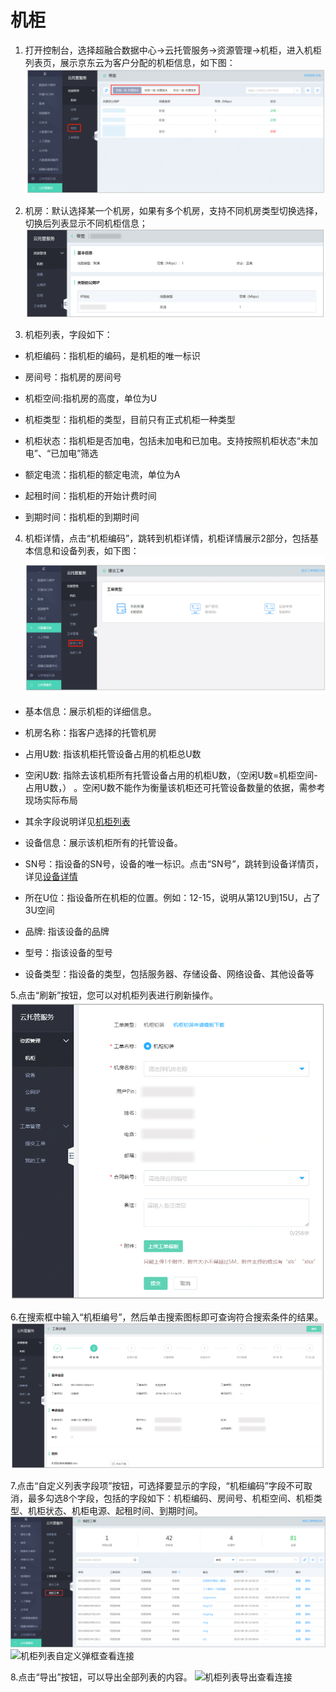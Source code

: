 # 机柜

1. 打开控制台，选择超融合数据中心->云托管服务->资源管理->机柜，进入机柜列表页，展示京东云为客户分配的机柜信息，如下图：
![机柜列表查看连接](https://github.com/jdcloudcom/cn/blob/cn-Cloud-Cabinet-Service/image/Hyper-Converged-IDC/Cloud-Cabinet-Service/CCS004.png)

2. 机房：默认选择某一个机房，如果有多个机房，支持不同机房类型切换选择，切换后列表显示不同机柜信息；
 ![地域区查看连接](https://github.com/jdcloudcom/cn/blob/cn-Cloud-Cabinet-Service/image/Hyper-Converged-IDC/Cloud-Cabinet-Service/CCS005.png)
 
3. 机柜列表，字段如下：
 - 机柜编码：指机柜的编码，是机柜的唯一标识
 
 - 房间号：指机房的房间号
 
 - 机柜空间:指机房的高度，单位为U
 
 - 机柜类型：指机柜的类型，目前只有正式机柜一种类型
 
 - 机柜状态：指机柜是否加电，包括未加电和已加电。支持按照机柜状态“未加电”、“已加电”筛选
 
 - 额定电流：指机柜的额定电流，单位为A
 
 - 起租时间：指机柜的开始计费时间
 
 - 到期时间：指机柜的到期时间 
 
 4.  机柜详情，点击“机柜编码”，跳转到机柜详情，机柜详情展示2部分，包括基本信息和设备列表，如下图：
 ![机柜详情页查看连接](https://github.com/jdcloudcom/cn/blob/cn-Cloud-Cabinet-Service/image/Hyper-Converged-IDC/Cloud-Cabinet-Service/CCS006.png)
 
 - 基本信息：展示机柜的详细信息。
 
  - 机房名称：指客户选择的托管机房
  
  - 占用U数: 指该机柜托管设备占用的机柜总U数
  
  - 空闲U数: 指除去该机柜所有托管设备占用的机柜U数，（空闲U数=机柜空间-占用U数，） 。空闲U数不能作为衡量该机柜还可托管设备数量的依据，需参考现场实际布局
  
  - 其余字段说明详见[机柜列表]()
  
 - 设备信息：展示该机柜所有的托管设备。
 
  - SN号：指设备的SN号，设备的唯一标识。点击“SN号”，跳转到设备详情页，详见[设备详情]()
  
  - 所在U位：指设备所在机柜的位置。例如：12-15，说明从第12U到15U，占了3U空间
  
  - 品牌: 指该设备的品牌
  
  - 型号：指该设备的型号
  
  - 设备类型：指设备的类型，包括服务器、存储设备、网络设备、其他设备等<br />
  
 5.点击“刷新”按钮，您可以对机柜列表进行刷新操作。
 ![刷新按钮查看连接](https://github.com/jdcloudcom/cn/blob/cn-Cloud-Cabinet-Service/image/Hyper-Converged-IDC/Cloud-Cabinet-Service/CCS007.png)
 
 6.在搜索框中输入“机柜编号”，然后单击搜索图标即可查询符合搜索条件的结果。
 ![机柜列表搜索框查看连接](https://github.com/jdcloudcom/cn/blob/cn-Cloud-Cabinet-Service/image/Hyper-Converged-IDC/Cloud-Cabinet-Service/CCS008.png)
 
 7.点击“自定义列表字段项”按钮，可选择要显示的字段，“机柜编码”字段不可取消，最多勾选8个字段，包括的字段如下：机柜编码、房间号、机柜空间、机柜类型、机柜状态、机柜电源、起租时间、到期时间。
 ![机柜列表自定义按钮查看连接](https://github.com/jdcloudcom/cn/blob/cn-Cloud-Cabinet-Service/image/Hyper-Converged-IDC/Cloud-Cabinet-Service/CCS009.png)
 ![机柜列表自定义弹框查看连接](https://github.com/jdcloudcom/cn/blob/cn-Cloud-Cabinet-Service/image/Hyper-Converged-IDC/Cloud-Cabinet-Service/CCS10.png)
 
 8.点击“导出”按钮，可以导出全部列表的内容。
 ![机柜列表导出查看连接](https://github.com/jdcloudcom/cn/blob/cn-Cloud-Cabinet-Service/image/Hyper-Converged-IDC/Cloud-Cabinet-Service/CCS11.png)
   
